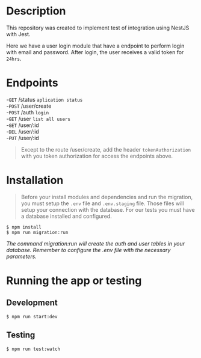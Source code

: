 # Description
This repository was created to implement test of integration using NestJS with Jest.

Here we have a user login module that have a endpoint to perform login with email and password. After login, the user receives a valid token for `24hrs`.

# Endpoints
-`GET`  /status       `aplication status`  
-`POST` /user/create  
-`POST` /auth         `login`  
-`GET`  /user         `list all users`  
-`GET`  /user/:id  
-`DEL`  /user/:id  
-`PUT`  /user/:id  

> Except to the route /user/create, add the header `tokenAuthorization` with you token authorization for access the endpoints above.

# Installation
> Before your install modules and dependencies and run the migration, you must setup the `.env` file and `.env.staging` file. Those files will setup your connection with the database. For our tests you must have a database installed and configured.

```
$ npm install
$ npm run migration:run
```
*The command migration:run will create the auth and user tables in your database. Remember to configure the .env file with the necessary parameters.* 

# Running the app or testing
## Development
```
$ npm run start:dev
```

## Testing
```
$ npm run test:watch
```
